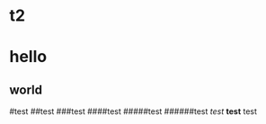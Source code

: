 # t2
hello
================================
world
-------------------------------
#test
##test
###test
####test
#####test
######test
*test*
**test**
test
